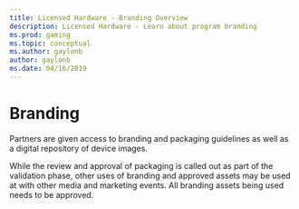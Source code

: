```yaml
---
title: Licensed Hardware - Branding Overview
description: Licensed Hardware - Learn about program branding
ms.prod: gaming
ms.topic: conceptual
ms.author: gaylonb
author: gaylonb
ms.date: 04/16/2019
---
```


# Branding

Partners are given access to branding and packaging guidelines as well as a digital repository of device images.

While the review and approval of packaging is called out as part of the validation phase, other uses of branding and approved assets may be used at with other media and marketing events.   All branding assets being used needs to be approved.
